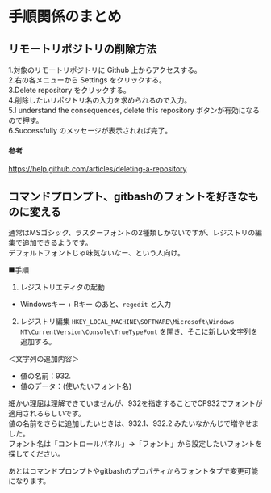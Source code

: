 # 手順関係のまとめ

## リモートリポジトリの削除方法

1.対象のリモートリポジトリに Github 上からアクセスする。  
2.右の各メニューから Settings をクリックする。  
3.Delete repository をクリックする。  
4.削除したいリポジトリ名の入力を求められるので入力。  
5.I understand the consequences, delete this repository ボタンが有効になるので押す。  
6.Successfully のメッセージが表示されれば完了。  

#### 参考
<https://help.github.com/articles/deleting-a-repository>  

## コマンドプロンプト、gitbashのフォントを好きなものに変える

通常はMSゴシック、ラスターフォントの2種類しかないですが、レジストリの編集で追加できるようです。  
デフォルトフォントじゃ味気ないなー、という人向け。  

■手順
1. レジストリエディタの起動
* Windowsキー + Rキー のあと、`regedit` と入力  

2. レジストリ編集
`HKEY_LOCAL_MACHINE\SOFTWARE\Microsoft\Windows NT\CurrentVersion\Console\TrueTypeFont` を開き、そこに新しい文字列を追加する。  

＜文字列の追加内容＞  
* 値の名前：932.
* 値のデータ：(使いたいフォント名)

細かい理屈は理解できていませんが、932を指定することでCP932でフォントが適用されるらしいです。  
値の名前をさらに追加したいときは、932.1、932.2 みたいなかんじで増やせました。  
フォント名は「コントロールパネル」→「フォント」から設定したいフォントを探してください。  

あとはコマンドプロンプトやgitbashのプロパティからフォントタブで変更可能になります。